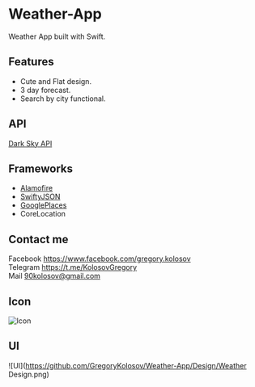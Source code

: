# Weather-App
Weather App built with Swift.
## Features
* Cute and Flat design.
* 3 day forecast.
* Search by city functional.
## API
[Dark Sky API](https://darksky.net/)
## Frameworks
* [Alamofire](https://cocoapods.org/pods/Alamofire)
* [SwiftyJSON](https://cocoapods.org/pods/SwiftyJSON)
* [GooglePlaces](https://developers.google.com/places/ios-sdk/autocomplete)
* CoreLocation
## Contact me 
Facebook https://www.facebook.com/gregory.kolosov
<br>
Telegram https://t.me/KolosovGregory
<br>
Mail <90kolosov@gmail.com>
## Icon
![Icon](https://github.com/GregoryKolosov/Weather-App/blob/master/Design/Icon.png)
## UI
![UI](https://github.com/GregoryKolosov/Weather-App/Design/Weather Design.png)
